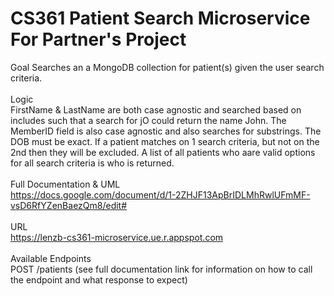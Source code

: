 # CS361 Patient Search Microservice For Partner's Project
Goal
Searches an a MongoDB collection for patient(s) given the user search criteria.
<br><br>
Logic<br>
FirstName & LastName are both case agnostic and searched based on includes such that a search for jO could return the name John.  The MemberID field is also case agnostic and also searches for substrings.  The DOB must be exact.   If a patient matches on 1 search criteria, but not on the 2nd then they will be excluded.  A list of all patients who aare valid options for all search criteria is who is returned.
<br><br>
Full Documentation & UML<br>
https://docs.google.com/document/d/1-2ZHJF13ApBrIDLMhRwlUFmMF-vsD6RfYZenBaezQm8/edit#
<br><br>
URL<br>
https://lenzb-cs361-microservice.ue.r.appspot.com
<br><br>
Available Endpoints<br>
POST /patients (see full documentation link for information on how to call the endpoint and what response to expect)
